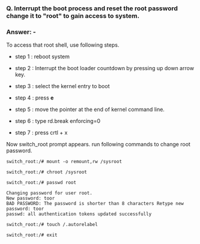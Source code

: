 ### **Q. Interrupt the boot process and reset the root password change it to "root" to gain access to system.**
### Answer: -

To access that root shell, use following steps.
- step 1 : reboot system

- step 2 : Interrupt the boot loader countdown by pressing up down arrow key.
- step 3 : select the kernel entry to boot
- step 4 : press **e**
- step 5 : move the pointer at the end of kernel command line.
- step 6 : type rd.break enforcing=0
- step 7 : press crtl + x

Now switch_root prompt appears. run following commands to change root password.

```
switch_root:/# mount -o remount,rw /sysroot

switch_root:/# chroot /sysroot

switch_root:/# passwd root

Changing password for user root. 
New password: toor 
BAD PASSWORD: The password is shorter than 8 characters Retype new password: toor 
passwd: all authentication tokens updated successfully

switch_root:/# touch /.autorelabel

switch_root:/# exit
```
